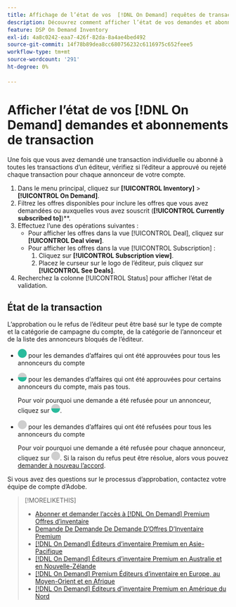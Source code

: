 ```yaml
---
title: Affichage de l’état de vos  [!DNL On Demand] requêtes de transaction et abonnements
description: Découvrez comment afficher l’état de vos demandes et abonnements  [!DNL On Demand]  de transaction.
feature: DSP On Demand Inventory
exl-id: 4a8c0242-eaa7-426f-82da-8a4ae4bed492
source-git-commit: 14f78b89dea8cc680756232c6116975c652feee5
workflow-type: tm+mt
source-wordcount: '291'
ht-degree: 0%

---
```


# Afficher l’état de vos [!DNL On Demand] demandes et abonnements de transaction

Une fois que vous avez demandé une transaction individuelle ou abonné à toutes les transactions d’un éditeur, vérifiez si l’éditeur a approuvé ou rejeté chaque transaction pour chaque annonceur de votre compte.

1. Dans le menu principal, cliquez sur **[!UICONTROL Inventory]** > **[!UICONTROL On Demand]**.
1. Filtrez les offres disponibles pour inclure les offres que vous avez demandées ou auxquelles vous avez souscrit (**[!UICONTROL Currently subscribed to]**)**.
1. Effectuez l’une des opérations suivantes :
   * Pour afficher les offres dans la vue [!UICONTROL Deal], cliquez sur **[!UICONTROL Deal view]**.
   * Pour afficher les offres dans la vue [!UICONTROL Subscription] :
      1. Cliquez sur **[!UICONTROL Subscription view]**.
      1. Placez le curseur sur le logo de l’éditeur, puis cliquez sur **[!UICONTROL See Deals]**.
1. Recherchez la colonne [!UICONTROL Status] pour afficher l’état de validation.

## État de la transaction

L’approbation ou le refus de l’éditeur peut être basé sur le type de compte et la catégorie de campagne du compte, de la catégorie de l’annonceur et de la liste des annonceurs bloqués de l’éditeur.

* ![entièrement approuvé](/help/dsp/assets/approved.png) pour les demandes d’affaires qui ont été approuvées pour tous les annonceurs du compte

* ![partiellement approuvé](/help/dsp/assets/partly-approved.png) pour les demandes d’affaires qui ont été approuvées pour certains annonceurs du compte, mais pas tous.

  Pour voir pourquoi une demande a été refusée pour un annonceur, cliquez sur ![partiellement approuvé](/help/dsp/assets/partly-approved.png).

* ![ refusé](/help/dsp/assets/denied.png) pour les demandes d’affaires qui ont été refusées pour tous les annonceurs du compte

  Pour voir pourquoi une demande a été refusée pour chaque annonceur, cliquez sur ![ refusé](/help/dsp/assets/denied.png). Si la raison du refus peut être résolue, alors vous pouvez [demander à nouveau l’accord](/help/dsp/inventory/on-demand-inventory-rerequest.md).

Si vous avez des questions sur le processus d’approbation, contactez votre équipe de compte d’Adobe.

>[!MORELIKETHIS]
>
>* [Abonner et demander l’accès à [!DNL On Demand] Premium Offres d’inventaire](on-demand-inventory-subscribe.md)
>* [Demande De Demande De Demande D’Offres D’Inventaire Premium](on-demand-inventory-rerequest.md)
>* [[!DNL On Demand]  Éditeurs d’inventaire Premium en Asie-Pacifique](on-demand-inventory-publishers-apac.md)
>* [[!DNL On Demand]  Éditeurs d’inventaire Premium en Australie et en Nouvelle-Zélande](on-demand-inventory-publishers-anz.md)
>* [[!DNL On Demand] Premium Éditeurs d’inventaire en Europe, au Moyen-Orient et en Afrique](on-demand-inventory-publishers-emea.md)
>* [[!DNL On Demand]  Éditeurs d’inventaire Premium en Amérique du Nord](on-demand-inventory-publishers-na.md)

